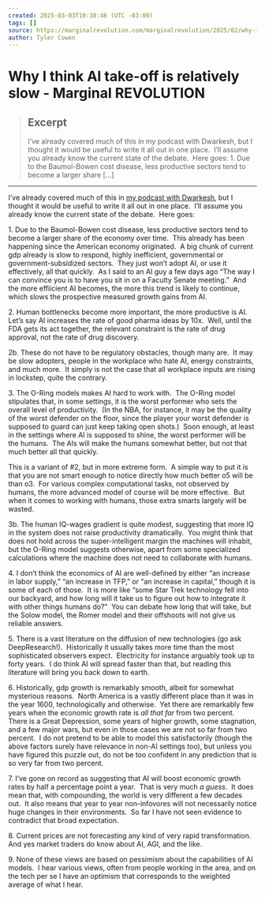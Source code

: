 ```yaml
---
created: 2025-03-03T10:38:46 (UTC -03:00)
tags: []
source: https://marginalrevolution.com/marginalrevolution/2025/02/why-i-think-ai-take-off-is-relatively-slow.html?utm_source=tldrnewsletter
author: Tyler Cowen
---
```


# Why I think AI take-off is relatively slow - Marginal REVOLUTION

> ## Excerpt
> I’ve already covered much of this in my podcast with Dwarkesh, but I thought it would be useful to write it all out in one place.  I’ll assume you already know the current state of the debate.  Here goes: 1. Due to the Baumol-Bowen cost disease, less productive sectors tend to become a larger share […]

---
I’ve already covered much of this in [my podcast with Dwarkesh](https://www.dwarkeshpatel.com/p/tyler-cowen-4), but I thought it would be useful to write it all out in one place.  I’ll assume you already know the current state of the debate.  Here goes:

1\. Due to the Baumol-Bowen cost disease, less productive sectors tend to become a larger share of the economy over time.  This already has been happening since the American economy originated.  A big chunk of current gdp already is slow to respond, highly inefficient, governmental or government-subsidized sectors.  They just won’t adopt AI, or use it effectively, all that quickly.  As I said to an AI guy a few days ago “The way I can convince you is to have you sit in on a Faculty Senate meeting.”  And the more effiicient AI becomes, the more this trend is likely to continue, which slows the prospective measured growth gains from AI.

2\. Human bottlenecks become more important, the more productive is AI.  Let’s say AI increases the rate of good pharma ideas by 10x.  Well, until the FDA gets its act together, the relevant constraint is the rate of drug approval, not the rate of drug discovery.

2b. These do not have to be regulatory obstacles, though many are.  It may be slow adopters, people in the workplace who hate AI, energy constraints, and much more.  It simply is not the case that all workplace inputs are rising in lockstep, quite the contrary.

3\. The O-Ring models makes AI hard to work with.  The O-Ring model stipulates that, in some settings, it is the worst performer who sets the overall level of productivity.  (In the NBA, for instance, it may be the quality of the worst defender on the floor, since the player your worst defender is supposed to guard can just keep taking open shots.)  Soon enough, at least in the settings where AI is supposed to shine, the worst performer will be the humans.  The AIs will make the humans somewhat better, but not that much better all that quickly.

This is a variant of #2, but in more extreme form.  A simple way to put it is that you are not smart enough to notice directly how much better o5 will be than o3.  For various complex computational tasks, not observed by humans, the more advanced model of course will be more effective.  But when it comes to working with humans, those extra smarts largely will be wasted.

3b. The human IQ-wages gradient is quite modest, suggesting that more IQ in the system does not raise productivity dramatically.  You might think that does not hold across the super-intelligent margin the machines will inhabit, but the O-Ring model suggests otherwise, apart from some specialized calculations where the machine does not need to collaborate with humans.

4\. I don’t think the economics of AI are well-defined by either “an increase in labor supply,” “an increase in TFP,” or “an increase in capital,” though it is some of each of those.  It is more like “some Star Trek technology fell into our backyard, and how long will it take us to figure out how to integrate it with other things humans do?”  You can debate how long that will take, but the Solow model, the Romer model and their offshoots will not give us reliable answers.

5\. There is a vast literature on the diffusion of new technologies (go ask DeepResearch!).  Historically it usually takes more time than the most sophisticated observers expect.  Electricity for instance arguably took up to forty years.  I do think AI will spread faster than that, but reading this literature will bring you back down to earth.

6\. Historically, gdp growth is remarkably smooth, albeit for somewhat mysterious reasons.  North America is a vastly different place than it was in the year 1600, technologically and otherwise.  Yet there are remarkably few years when the economic growth rate is _all that far_ from two percent.  There is a Great Depression, some years of higher growth, some stagnation, and a few major wars, but even in those cases we are not so far from two percent.  I do not pretend to be able to model this satisfactorily (though the above factors surely have relevance in non-AI settings too), but unless you have figured this puzzle out, do not be too confident in any prediction that is so very far from two percent.

7\. I’ve gone on record as suggesting that AI will boost economic growth rates by half a percentage point a year.  That is very much _a guess_.  It does mean that, with compounding, the world is very different a few decades out.  It also means that year to year non-infovores will not necessarily notice huge changes in their environments.  So far I have not seen evidence to contradict that broad expectation.

8\. Current prices are not forecasting any kind of very rapid transformation.  And yes market traders do know about AI, AGI, and the like.

9\. None of these views are based on pessimism about the capabilities of AI models.  I hear various views, often from people working in the area, and on the tech per se I have an optimism that corresponds to the weighted average of what I hear.
